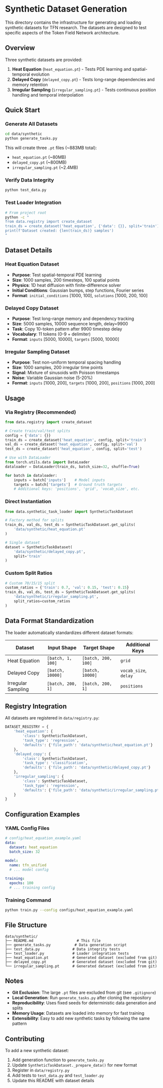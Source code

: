 # Synthetic Dataset Generation

This directory contains the infrastructure for generating and loading synthetic datasets for TFN research. The datasets are designed to test specific aspects of the Token Field Network architecture.

## Overview

Three synthetic datasets are provided:

1. **Heat Equation** (`heat_equation.pt`) - Tests PDE learning and spatial-temporal evolution
2. **Delayed Copy** (`delayed_copy.pt`) - Tests long-range dependencies and memory retention  
3. **Irregular Sampling** (`irregular_sampling.pt`) - Tests continuous position handling and temporal interpolation

## Quick Start

### Generate All Datasets
```bash
cd data/synthetic
python generate_tasks.py
```

This will create three `.pt` files (~883MB total):
- `heat_equation.pt` (~80MB)
- `delayed_copy.pt` (~800MB) 
- `irregular_sampling.pt` (~2.4MB)

### Verify Data Integrity
```bash
python test_data.py
```

### Test Loader Integration
```bash
# From project root
python -c "
from data.registry import create_dataset
train_ds = create_dataset('heat_equation', {'data': {}}, split='train')
print(f'Dataset created: {len(train_ds)} samples')
"
```

## Dataset Details

### Heat Equation Dataset
- **Purpose**: Test spatial-temporal PDE learning
- **Size**: 1000 samples, 200 timesteps, 100 spatial points
- **Physics**: 1D heat diffusion with finite-difference solver
- **Initial Conditions**: Gaussian bumps, step functions, Fourier series
- **Format**: `initial_conditions` [1000, 100], `solutions` [1000, 200, 100]

### Delayed Copy Dataset  
- **Purpose**: Test long-range memory and dependency tracking
- **Size**: 5000 samples, 10000 sequence length, delay=9900
- **Task**: Copy 10-token pattern after 9900 timestep delay
- **Vocabulary**: 11 tokens (0-9 + delimiter)
- **Format**: `inputs` [5000, 10000], `targets` [5000, 10000]

### Irregular Sampling Dataset
- **Purpose**: Test non-uniform temporal spacing handling
- **Size**: 1000 samples, 200 irregular time points
- **Signal**: Mixture of sinusoids with Poisson timestamps
- **Noise**: Variable Gaussian noise (5-20%)
- **Format**: `inputs` [1000, 200], `targets` [1000, 200], `positions` [1000, 200]

## Usage

### Via Registry (Recommended)
```python
from data.registry import create_dataset

# Create train/val/test splits
config = {'data': {}}
train_ds = create_dataset('heat_equation', config, split='train')
val_ds = create_dataset('heat_equation', config, split='val') 
test_ds = create_dataset('heat_equation', config, split='test')

# Use with DataLoader
from torch.utils.data import DataLoader
dataloader = DataLoader(train_ds, batch_size=32, shuffle=True)

for batch in dataloader:
    inputs = batch['inputs']    # Model inputs
    targets = batch['targets']  # Ground truth targets
    # Additional keys: 'positions', 'grid', 'vocab_size', etc.
```

### Direct Instantiation
```python
from data.synthetic_task_loader import SyntheticTaskDataset

# Factory method for splits
train_ds, val_ds, test_ds = SyntheticTaskDataset.get_splits(
    'data/synthetic/heat_equation.pt'
)

# Single dataset
dataset = SyntheticTaskDataset(
    'data/synthetic/delayed_copy.pt', 
    split='train'
)
```

### Custom Split Ratios
```python
# Custom 70/15/15 split
custom_ratios = {'train': 0.7, 'val': 0.15, 'test': 0.15}
train_ds, val_ds, test_ds = SyntheticTaskDataset.get_splits(
    'data/synthetic/irregular_sampling.pt',
    split_ratios=custom_ratios
)
```

## Data Format Standardization

The loader automatically standardizes different dataset formats:

| Dataset | Input Shape | Target Shape | Additional Keys |
|---------|-------------|--------------|-----------------|
| Heat Equation | `[batch, 1, 100]` | `[batch, 200, 100]` | `grid` |
| Delayed Copy | `[batch, 10000]` | `[batch, 10000]` | `vocab_size`, `delay` |
| Irregular Sampling | `[batch, 200, 1]` | `[batch, 200, 1]` | `positions` |

## Registry Integration

All datasets are registered in `data/registry.py`:

```python
DATASET_REGISTRY = {
    'heat_equation': {
        'class': SyntheticTaskDataset,
        'task_type': 'regression',
        'defaults': {'file_path': 'data/synthetic/heat_equation.pt'}
    },
    'delayed_copy': {
        'class': SyntheticTaskDataset,
        'task_type': 'classification', 
        'defaults': {'file_path': 'data/synthetic/delayed_copy.pt'}
    },
    'irregular_sampling': {
        'class': SyntheticTaskDataset,
        'task_type': 'regression',
        'defaults': {'file_path': 'data/synthetic/irregular_sampling.pt'}
    }
}
```

## Configuration Examples

### YAML Config Files
```yaml
# config/heat_equation_example.yaml
data:
  dataset: heat_equation
  batch_size: 32
  
model:
  name: tfn_unified
  # ... model config

training:
  epochs: 100
  # ... training config
```

### Training Command
```bash
python train.py --config configs/heat_equation_example.yaml
```

## File Structure
```
data/synthetic/
├── README.md                    # This file
├── generate_tasks.py           # Data generation script
├── test_data.py               # Data integrity tests
├── test_loader.py             # Loader integration tests
├── heat_equation.pt           # Generated dataset (excluded from git)
├── delayed_copy.pt            # Generated dataset (excluded from git)
└── irregular_sampling.pt      # Generated dataset (excluded from git)
```

## Notes

- **Git Exclusion**: The large `.pt` files are excluded from git (see `.gitignore`)
- **Local Generation**: Run `generate_tasks.py` after cloning the repository
- **Reproducibility**: Uses fixed seeds for deterministic data generation and splits
- **Memory Usage**: Datasets are loaded into memory for fast training
- **Extensibility**: Easy to add new synthetic tasks by following the same pattern

## Contributing

To add a new synthetic dataset:

1. Add generation function to `generate_tasks.py`
2. Update `SyntheticTaskDataset._prepare_data()` for new format
3. Register in `data/registry.py`
4. Add tests to `test_data.py` and `test_loader.py`
5. Update this README with dataset details 